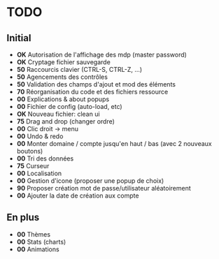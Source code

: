 # TODO
## Initial
* **OK** Autorisation de l'affichage des mdp (master password)
* **OK** Cryptage fichier sauvegarde
* **50** Raccourcis clavier (CTRL-S, CTRL-Z, ...)
* **50** Agencements des contrôles
* **50** Validation des champs d'ajout et mod des éléments
* **70** Réorganisation du code et des fichiers ressource
* **00** Explications & about popups
* **00** Fichier de config (auto-load, etc)
* **OK** Nouveau fichier: clean ui
* **75** Drag and drop (changer ordre)
* **00** Clic droit -> menu
* **00** Undo & redo
* **00** Monter domaine / compte jusqu'en haut / bas (avec 2 nouveaux boutons)
* **00** Tri des données
* **75** Curseur
* **00** Localisation
* **00** Gestion d'icone (proposer une popup de choix)
* **90** Proposer création mot de passe/utilisateur aléatoirement
* **00** Ajouter la date de création aux compte

## En plus
* **00** Thèmes
* **00** Stats (charts)
* **00** Animations
